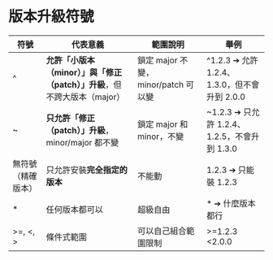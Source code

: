 
# 版本升級符號

| **符號**    | **代表意義**                                       | **範圍說明**                    | **舉例**                              |
| --------- | ---------------------------------------------- | --------------------------- | ----------------------------------- |
| ^         | **允許「小版本（minor）」與「修正（patch）」升級**，但不跨大版本（major） | 鎖定 major 不變，minor/patch 可以變 | ^1.2.3 ➔ 允許 1.2.4、1.3.0，但不會升到 2.0.0 |
| ~         | **只允許「修正（patch）」升級**，minor/major 都不變           | 鎖定 major 和 minor，不變         | ~1.2.3 ➔ 只允許 1.2.4、1.2.5，不會升到 1.3.0 |
| 無符號（精確版本） | 只允許安裝**完全指定的版本**                               | 不能動                         | 1.2.3 ➔ 只能裝 1.2.3                   |
| *         | 任何版本都可以                                        | 超級自由                        | * ➔ 什麼版本都行                          |
| >=, <, >  | 條件式範圍                                          | 可以自己組合範圍限制                  | >=1.2.3 <2.0.0                      |
